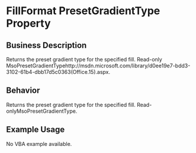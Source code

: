 # FillFormat PresetGradientType Property

## Business Description
Returns the preset gradient type for the specified fill. Read-only MsoPresetGradientTypehttp://msdn.microsoft.com/library/d0ee19e7-bdd3-3102-61b4-dbb17d5c0363(Office.15).aspx.

## Behavior
Returns the preset gradient type for the specified fill. Read-onlyMsoPresetGradientType.

## Example Usage
No VBA example available.